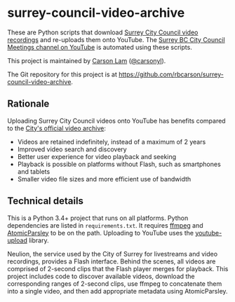 surrey-council-video-archive
============================

These are Python scripts that download [Surrey City Council video recordings](http://www.surrey.ca/city-government/6993.aspx) 
and re-uploads them onto YouTube.
The [Surrey BC City Council Meetings channel on YouTube](https://www.youtube.com/channel/UCvDEI1KAPS5CjzDhsXa1jdw)
is automated using these scripts.

This project is maintained by [Carson Lam](https://www.carsonlam.ca) ([@carsonyl](https://twitter.com/carsonyl)).

The Git repository for this project is at https://github.com/rbcarson/surrey-council-video-archive.

Rationale
---------

Uploading Surrey City Council videos onto YouTube has benefits compared to 
the [City's official video archive](http://civic.neulion.com/cityofsurrey/):

* Videos are retained indefinitely, instead of a maximum of 2 years
* Improved video search and discovery
* Better user experience for video playback and seeking
* Playback is possible on platforms without Flash, such as smartphones and tablets
* Smaller video file sizes and more efficient use of bandwidth

Technical details
-----------------

This is a Python 3.4+ project that runs on all platforms. Python dependencies are listed in `requirements.txt`.
It requires [ffmpeg](https://ffmpeg.org/) and [AtomicParsley](https://bitbucket.org/wez/atomicparsley) to be on the path. 
Uploading to YouTube uses the [youtube-upload](https://github.com/tokland/youtube-upload) library.

Neulion, the service used by the City of Surrey for livestreams and video recordings, provides a Flash interface.
Behind the scenes, all videos are comprised of 2-second clips that the Flash player merges for playback.
This project includes code to discover available videos, download the corresponding ranges of 2-second clips, 
use ffmpeg to concatenate them into a single video, and then add appropriate metadata using AtomicParsley.
